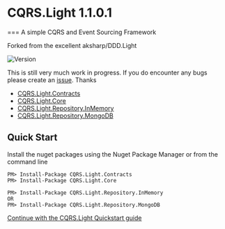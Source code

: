 # CQRS.Light 1.1.0.1
===
A simple CQRS and Event Sourcing Framework

Forked from the excellent aksharp/DDD.Light

![Version](https://img.shields.io/badge/version-v1.1.0.1-green.svg)

This is still very much work in progress.  If you do encounter any bugs please create an [issue](https://github.com/wallaceiam/DDD.Light/issues "Issue").  Thanks

* [CQRS.Light.Contracts](https://www.nuget.org/packages/CQRS.Light.Contracts/)
* [CQRS.Light.Core](https://www.nuget.org/packages/CQRS.Light.Core/)
* [CQRS.Light.Repository.InMemory](https://www.nuget.org/packages/CQRS.Light.Repository.InMemory/)
* [CQRS.Light.Repository.MongoDB](https://www.nuget.org/packages/CQRS.Light.Repository.MongoDB/)

## Quick Start

Install the nuget packages using the Nuget Package Manager or from the command line

```dos
PM> Install-Package CQRS.Light.Contracts
PM> Install-Package CQRS.Light.Core

PM> Install-Package CQRS.Light.Repository.InMemory
OR
PM> Install-Package CQRS.Light.Repository.MongoDB
```

[Continue with the CQRS.Light Quickstart guide](https://github.com/wallaceiam/CQRS.Light/wiki/quickstart)


